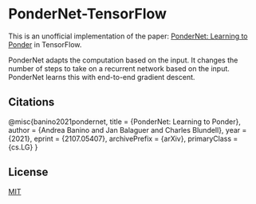# PonderNet-TensorFlow

This is an unofficial implementation of the paper: [PonderNet: Learning to Ponder](https://arxiv.org/abs/2107.05407) in TensorFlow.

PonderNet adapts the computation based on the input. It changes the number of steps to take on a recurrent network based on the input. PonderNet learns this with end-to-end gradient descent.

## Citations

@misc{banino2021pondernet,
    title   = {PonderNet: Learning to Ponder}, 
    author  = {Andrea Banino and Jan Balaguer and Charles Blundell},
    year    = {2021},
    eprint  = {2107.05407},
    archivePrefix = {arXiv},
    primaryClass = {cs.LG}
}

## License

[MIT](https://github.com/EMalagoli92/PonderNet-TensorFlow/blob/main/LICENSE)
